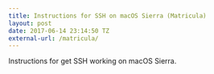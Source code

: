 ```yaml
---
title: Instructions for SSH on macOS Sierra (Matricula)
layout: post
date: 2017-06-14 23:14:50 TZ
external-url: /matricula/
---
```


Instructions for get SSH working on macOS Sierra.
